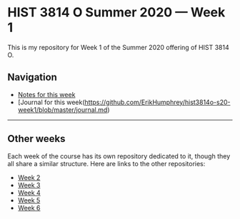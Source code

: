 # HIST 3814 O Summer 2020 — Week 1

This is my repository for Week 1 of the Summer 2020 offering of HIST 3814 O.

## Navigation

* [Notes for this week](https://github.com/ErikHumphrey/hist3814o-s20-week1/blob/master/notes.md)
* [Journal for this week(https://github.com/ErikHumphrey/hist3814o-s20-week1/blob/master/journal.md)

*****

## Other weeks

Each week of the course has its own repository dedicated to it, though they all share a similar structure. Here are links to the other repositories:

* [Week 2](https://github.com/ErikHumphrey/hist3814o-s20-week2)
* [Week 3](https://github.com/ErikHumphrey/hist3814o-s20-week3)
* [Week 4](https://github.com/ErikHumphrey/hist3814o-s20-week4)
* [Week 5](https://github.com/ErikHumphrey/hist3814o-s20-week5)
* [Week 6](https://github.com/ErikHumphrey/hist3814o-s20-week6)
